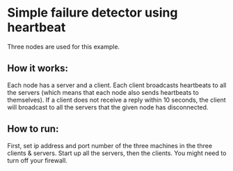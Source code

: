 # Simple failure detector using heartbeat
Three nodes are used for this example.

## How it works:
Each node has a server and a client. Each client broadcasts heartbeats to all the servers (which means that each node also sends heartbeats to themselves). If a client does not receive a reply within 10 seconds, the client will broadcast to all the servers that the given node has disconnected.

## How to run:
First, set ip address and port number of the three machines in the three clients & servers.
Start up all the servers, then the clients.
You might need to turn off your firewall.
